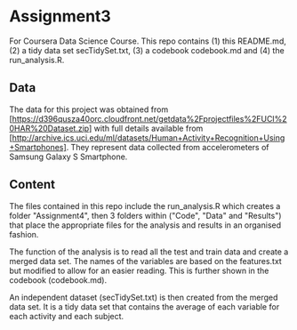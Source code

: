 # Assignment3
For Coursera Data Science Course. 
This repo contains (1) this README.md, (2) a tidy data set secTidySet.txt, (3) a codebook codebook.md and (4) the run_analysis.R.
## Data
The data for this project was obtained from [https://d396qusza40orc.cloudfront.net/getdata%2Fprojectfiles%2FUCI%20HAR%20Dataset.zip] with full details available from [http://archive.ics.uci.edu/ml/datasets/Human+Activity+Recognition+Using+Smartphones]. They represent data collected from accelerometers of Samsung Galaxy S Smartphone.
## Content
The files contained in this repo include the run_analysis.R which creates a folder "Assignment4", then 3 folders within ("Code", "Data" and "Results") that place the appropriate files for the analysis and results in an organised fashion.

The function of the analysis is to read all the test and train data and create a merged data set. The names of the variables are based on the features.txt but modified to allow for an easier reading. This is further shown in the codebook (codebook.md).

An independent dataset (secTidySet.txt) is then created from the merged data set. It is a tidy data set that contains the average of each variable for each activity and each subject.
